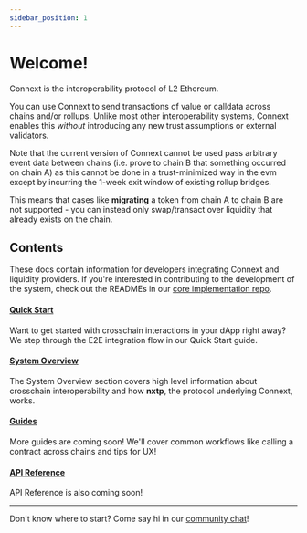 ```yaml
---
sidebar_position: 1
---
```


# Welcome!

Connext is the interoperability protocol of L2 Ethereum.

You can use Connext to send transactions of value or calldata across chains and/or rollups. Unlike most other interoperability systems, Connext enables this _without_ introducing any new trust assumptions or external validators.

Note that the current version of Connext cannot be used pass arbitrary event data between chains (i.e. prove to chain B that something occurred on chain A) as this cannot be done in a trust-minimized way in the evm except by incurring the 1-week exit window of existing rollup bridges.

This means that cases like **migrating** a token from chain A to chain B are not supported - you can instead only swap/transact over liquidity that already exists on the chain.

## Contents

These docs contain information for developers integrating Connext and liquidity providers. If you're interested in contributing to the development of the system, check out the READMEs in our [core implementation repo](https://github.com/connext/nxtp).

#### [Quick Start](quickstart-1/setup.md)

Want to get started with crosschain interactions in your dApp right away? We step through the E2E integration flow in our Quick Start guide.

#### [System Overview](systemoverview-2/faq.md)

The System Overview section covers high level information about crosschain interoperability and how **nxtp**, the protocol underlying Connext, works.

#### [Guides](../../developers/intro.md)

More guides are coming soon! We'll cover common workflows like calling a contract across chains and tips for UX!

#### [API Reference](apireference-1/sdkapi.md)

API Reference is also coming soon!

***

Don't know where to start? Come say hi in our [community chat](https://chat.connext.network)!
